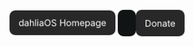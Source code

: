 <!DOCTYPE html>
<html>
<head>
<meta name="viewport" content="width=device-width, initial-scale=1">
<!-- Add icon library -->
<link rel="stylesheet" href="https://cdnjs.cloudflare.com/ajax/libs/font-awesome/4.7.0/css/font-awesome.min.css">
<style>
.home {
  background-color: #282828;
  border: none;
  color: white;
  padding: 12px 16px;
  border-radius: 10px;  
  height: 41.5px;
  font-size: 16px;
  cursor: pointer;
}  
.donate{
  background-color: #282828;
  border: none;
  color: white;
  padding: 13.5px 16px;
  border-radius: 10px;  
  height: 44px;
  gap: 1rem;
  font-size: 16px;
  cursor: pointer;  
}
.blanck{
  background-color: #111415;
  border: none;
  padding: 13.5px 16px;
  border-radius: 10px;  
  height: 44px;
  width: 10px;
  font-size: 16px;
  cursor: auto;  
}

</style>
</head>
<body>

<a class="home" style="text-decoration:none" href="https://dahliaos.io">dahliaOS Homepage</a>
<a class="blanck" style="text-decoration:none" ></a>
<a class="fa fa-heart , donate" style="text-decoration:none" href="https://opencollective.com/dahliaos" > Donate</a>
</body>
</html>
